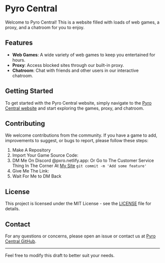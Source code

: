 # Pyro Central

Welcome to Pyro Central! This is a website filled with loads of web games, a proxy, and a chatroom for you to enjoy.

## Features

- **Web Games**: A wide variety of web games to keep you entertained for hours.
- **Proxy**: Access blocked sites through our built-in proxy.
- **Chatroom**: Chat with friends and other users in our interactive chatroom.

## Getting Started

To get started with the Pyro Central website, simply navigate to the [Pyro Central website](https://pyro-central.github.io) and start exploring the games, proxy, and chatroom.

## Contributing

We welcome contributions from the community. If you have a game to add, improvements to suggest, or bugs to report, please follow these steps:

1. Make A Repository
2. Import Your Game Source Code:
3. DM Me On Discord @pxro.netlify.app: Or Go to The Customer Service Thing In The Corner At <a href="https://pyro-central.github.io/games.html">My Site</a> `git commit -m 'Add some feature'`
4. Give Me The Link:
5. Wait For Me to DM Back

## License

This project is licensed under the MIT License - see the [LICENSE](LICENSE) file for details.

## Contact

For any questions or concerns, please open an issue or contact us at [Pyro Central GitHub](https://github.com/Pyro-central).

---

Feel free to modify this draft to better suit your needs.
